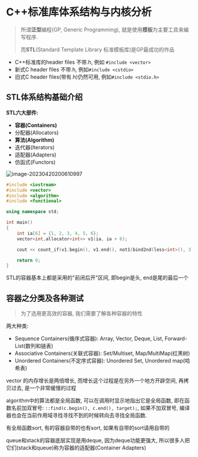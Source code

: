 # C++标准库体系结构与内核分析

> 所谓**泛型**编程(GP, Generic Programming), 就是使用**模板**为主要工具来编写程序.
>
> 而**STL**(Standard Template Library 标准模板库)是GP最成功的作品



- C++标准库的header files 不带.h, 例如 `#include <vector>`
- 新式C header files 不带.h, 例如`#include <cstdio>`
- 旧式C header files(带有.h)仍然可用, 例如`#include <stdio.h>`



## STL体系结构基础介绍

**STL六大部件:**

- **容器(Containers)**
- 分配器(Allocators)
- **算法(Algorithm)**
- 迭代器(Iterators)
- 适配器(Adapters)
- 仿函式(Functors)

![image-20230420200610997](https://raw.githubusercontent.com/Tianjiangyigeyi/img/master/202304202006100.png)

```cpp
#include <iostream>
#include <vector>
#include <algorithm>
#include <functional>

using namespace std;

int main()
{
    int ia[6] = {1, 2, 3, 4, 5, 6};
    vector<int,allocator<int>> v1(ia, ia + 6);

    cout << count_if(v1.begin(), v1.end(), not1(bind2nd(less<int>(), 3)));

    return 0;
}
```



STL的容器基本上都是采用的"前闭后开"区间, 即begin是头, end是尾的最后一个



## 容器之分类及各种测试

>  为了选用更高效的容器, 我们需要了解各种容器的特性

两大种类:

- Sequence Containers(循序式容器): Array, Vector, Deque, List, Forward-List(数列和链表)
- Associative Containers(关联式容器): Set/Multiset, Map/MultiMap(红黑树)
- Unordered Containers(不定序式容器): Unordered Set, Unordered map(哈希表)

 

vector 的内存增长是两倍增长, 而增长这个过程是在另外一个地方开辟空间, 再拷贝过去, 是一个非常缓慢的过程

algorithm中的算法都是全局函数, 可以在调用时显示地指出它是全局函数, 即在函数名前加双冒号: `::find(c.begin(), c.end(), target);`, 如果不加双冒号, 编译器也会在当前作用域寻找寻找不到的时候转向去寻找全局函数.   

有全局函数sort, 有的容器自带的也有sort, 如果有自带的sort请用自带的

queue和stack的容器底层实现是用deque, 因为deque功能更强大, 所以很多人把它们(stack和queue)称为容器的适配器(Container Adapters)